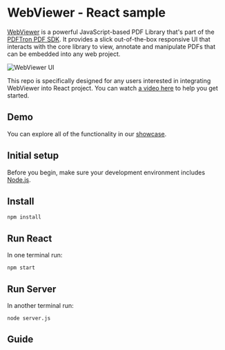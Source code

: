 # WebViewer - React sample

[WebViewer](https://www.pdftron.com/documentation/web/) is a powerful JavaScript-based PDF Library that's part of the [PDFTron PDF SDK](https://www.pdftron.com). It provides a slick out-of-the-box responsive UI that interacts with the core library to view, annotate and manipulate PDFs that can be embedded into any web project.

![WebViewer UI](https://www.pdftron.com/downloads/pl/webviewer-ui.png)

This repo is specifically designed for any users interested in integrating WebViewer into React project. You can watch [a video here](https://youtu.be/bVhWXuLSL0k) to help you get started.

## Demo

You can explore all of the functionality in our [showcase](https://www.pdftron.com/webviewer/demo/).

## Initial setup

Before you begin, make sure your development environment includes [Node.js](https://nodejs.org/en/).

## Install
```
npm install
```

## Run React
In one terminal run:

```
npm start
```

## Run Server
In another terminal run:

```
node server.js
```
## Guide